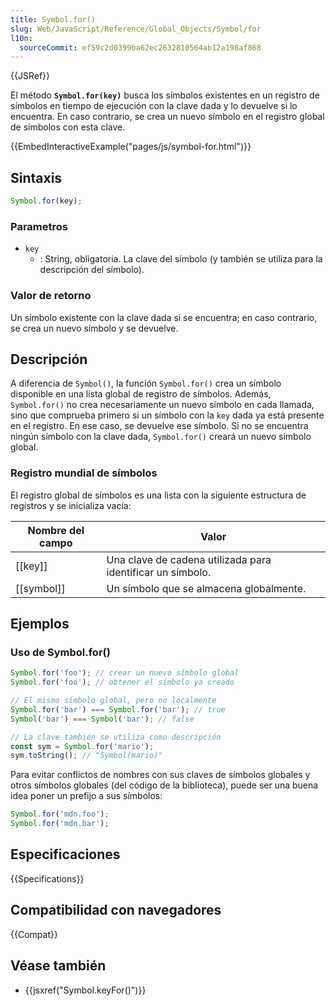 ```yaml
---
title: Symbol.for()
slug: Web/JavaScript/Reference/Global_Objects/Symbol/for
l10n:
  sourceCommit: ef59c2d0399ba62ec2632810564ab12a198af868
---
```


{{JSRef}}

El método **`Symbol.for(key)`** busca los símbolos existentes en un registro de símbolos en tiempo de ejecución con la clave dada y lo devuelve si lo encuentra. En caso contrario, se crea un nuevo símbolo en el registro global de símbolos con esta clave.

{{EmbedInteractiveExample("pages/js/symbol-for.html")}}

## Sintaxis

```js
Symbol.for(key);
```

### Parametros

- `key`
  - : String, obligatoria. La clave del símbolo (y también se utiliza para la descripción del símbolo).

### Valor de retorno

Un símbolo existente con la clave dada si se encuentra; en caso contrario, se crea un nuevo símbolo y se devuelve.

## Descripción

A diferencia de `Symbol()`, la función `Symbol.for()` crea un símbolo disponible en una lista global de registro de símbolos. Además, `Symbol.for()` no crea necesariamente un nuevo símbolo en cada llamada, sino que comprueba primero si un símbolo con la `key` dada ya está presente en el registro. En ese caso, se devuelve ese símbolo. Si no se encuentra ningún símbolo con la clave dada, `Symbol.for()` creará un nuevo símbolo global.

### Registro mundial de símbolos

El registro global de símbolos es una lista con la siguiente estructura de registros y se inicializa vacía:

| Nombre del campo | Valor                                                      |
| ---------------- | ---------------------------------------------------------- |
| [[key]]          | Una clave de cadena utilizada para identificar un símbolo. |
| [[symbol]]       | Un símbolo que se almacena globalmente.                    |

## Ejemplos

### Uso de Symbol.for()

```js
Symbol.for('foo'); // crear un nuevo símbolo global
Symbol.for('foo'); // obtener el símbolo ya creado

// El mismo símbolo global, pero no localmente
Symbol.for('bar') === Symbol.for('bar'); // true
Symbol('bar') === Symbol('bar'); // false

// La clave también se utiliza como descripción
const sym = Symbol.for('mario');
sym.toString(); // "Symbol(mario)"
```

Para evitar conflictos de nombres con sus claves de símbolos globales y otros símbolos globales (del código de la biblioteca), puede ser una buena idea poner un prefijo a sus símbolos:

```js
Symbol.for('mdn.foo');
Symbol.for('mdn.bar');
```

## Especificaciones

{{Specifications}}

## Compatibilidad con navegadores

{{Compat}}

## Véase también

- {{jsxref("Symbol.keyFor()")}}
